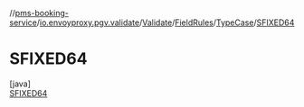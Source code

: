 //[pms-booking-service](../../../../../../index.md)/[io.envoyproxy.pgv.validate](../../../../index.md)/[Validate](../../../index.md)/[FieldRules](../../index.md)/[TypeCase](../index.md)/[SFIXED64](index.md)

# SFIXED64

[java]\
[SFIXED64](index.md)